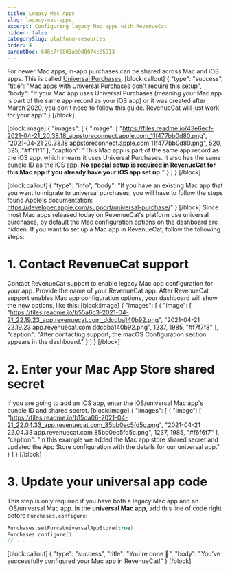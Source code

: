 ```yaml
---
title: Legacy Mac Apps
slug: legacy-mac-apps
excerpt: Configuring legacy Mac apps with RevenueCat
hidden: false
categorySlug: platform-resources
order: 4
parentDoc: 648c7f0801ab9d0074c85913
---
```

For newer Mac apps, in-app purchases can be shared across Mac and iOS apps. This is called [Universal Purchases](https://developer.apple.com/support/universal-purchase/). 
[block:callout]
{
  "type": "success",
  "title": "Mac apps with Universal Purchases don't require this setup",
  "body": "If your Mac app uses Universal Purchases (meaning your Mac app is part of the same app record as your iOS app) or it was created after March 2020, you don't need to follow this guide. RevenueCat will just work for your app!"
}
[/block]

[block:image]
{
  "images": [
    {
      "image": [
        "https://files.readme.io/43e6ecf-2021-04-21_20.38.18_appstoreconnect.apple.com_11f477bb0d80.png",
        "2021-04-21 20.38.18 appstoreconnect.apple.com 11f477bb0d80.png",
        520,
        325,
        "#f1f1f1"
      ],
      "caption": "This Mac app is part of the same app record as the iOS app, which means it uses Universal Purchases. It also has the same bundle ID as the iOS app. **No special setup is required in RevenueCat for this Mac app if you already have your iOS app set up.**"
    }
  ]
}
[/block]

[block:callout]
{
  "type": "info",
  "body": "If you have an existing Mac app that you want to migrate to universal purchases, you will have to follow the steps found Apple's documentation: https://developer.apple.com/support/universal-purchase/"
}
[/block]
Since most Mac apps released today on RevenueCat's platform use universal purchases, by default the Mac configuration options on the dashboard are hidden. If you want to set up a Mac app in RevenueCat, follow the following steps:

# 1. Contact RevenueCat support

Contact RevenueCat support to enable legacy Mac app configuration for your app. Provide the name of your RevenueCat app. After RevenueCat support enables Mac app configuration options, your dashboard will show the new options, like this:
[block:image]
{
  "images": [
    {
      "image": [
        "https://files.readme.io/b55a6c3-2021-04-21_22.19.23_app.revenuecat.com_ddcdba140b92.png",
        "2021-04-21 22.19.23 app.revenuecat.com ddcdba140b92.png",
        1237,
        1985,
        "#f7f7f8"
      ],
      "caption": "After contacting support, the macOS Configuration section appears in the dashboard."
    }
  ]
}
[/block]
# 2. Enter your Mac App Store shared secret

If you are going to add an iOS app, enter the iOS/universal Mac app's bundle ID and shared secret.
[block:image]
{
  "images": [
    {
      "image": [
        "https://files.readme.io/b15da06-2021-04-21_22.04.33_app.revenuecat.com_85bb0ec5fd5c.png",
        "2021-04-21 22.04.33 app.revenuecat.com 85bb0ec5fd5c.png",
        1237,
        1985,
        "#f6f6f7"
      ],
      "caption": "In this example we added the Mac app store shared secret and updated the App Store configuration with the details for our universal app."
    }
  ]
}
[/block]
# 3. Update your universal app code

This step is only required if you have both a legacy Mac app and an iOS/universal Mac app. In the **universal Mac app**, add this line of code right before `Purchases.configure`:
```swift 
Purchases.setForceUniversalAppStore(true)
Purchases.configure()
// ...
```

[block:callout]
{
  "type": "success",
  "title": "You're done 🎉",
  "body": "You've successfully configured your Mac app in RevenueCat!"
}
[/block]